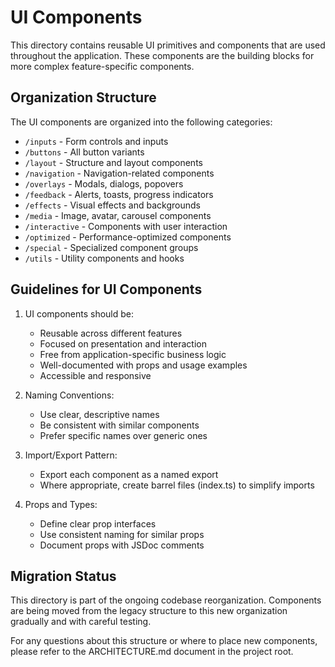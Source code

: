 # UI Components

This directory contains reusable UI primitives and components that are used throughout the application. These components are the building blocks for more complex feature-specific components.

## Organization Structure

The UI components are organized into the following categories:

- `/inputs` - Form controls and inputs
- `/buttons` - All button variants
- `/layout` - Structure and layout components
- `/navigation` - Navigation-related components
- `/overlays` - Modals, dialogs, popovers
- `/feedback` - Alerts, toasts, progress indicators
- `/effects` - Visual effects and backgrounds
- `/media` - Image, avatar, carousel components
- `/interactive` - Components with user interaction
- `/optimized` - Performance-optimized components
- `/special` - Specialized component groups
- `/utils` - Utility components and hooks

## Guidelines for UI Components

1. UI components should be:
   - Reusable across different features
   - Focused on presentation and interaction
   - Free from application-specific business logic
   - Well-documented with props and usage examples
   - Accessible and responsive

2. Naming Conventions:
   - Use clear, descriptive names
   - Be consistent with similar components
   - Prefer specific names over generic ones

3. Import/Export Pattern:
   - Export each component as a named export
   - Where appropriate, create barrel files (index.ts) to simplify imports

4. Props and Types:
   - Define clear prop interfaces
   - Use consistent naming for similar props
   - Document props with JSDoc comments

## Migration Status

This directory is part of the ongoing codebase reorganization. Components are being moved from the legacy structure to this new organization gradually and with careful testing.

For any questions about this structure or where to place new components, please refer to the ARCHITECTURE.md document in the project root.